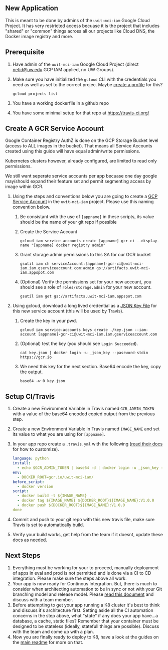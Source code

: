 ## New Application
This is meant to be done by admins of the `uwit-mci-iam` Google Cloud Project.  It has very restricted access becuase it is the project that includes "shared" or "common" things across all our projects like Cloud DNS, the Docker image registry and more.

## Prerequisite
1. Have admin of the `uwit-mci-iam` Google Cloud Project (direct netid@uw.edu GCP IAM applied, no UW Groups).
1. Make sure you have initialized the `gcloud` CLI with the credentials you need as well as set to the correct projec. Maybe [create a profile](new-gcloud-profile.md) for this?

    ```
    gcloud projects list
    ```
    
2. You have a working dockerfile in a github repo
3. You have some minimal setup for that repo at https://travis-ci.org/

## Create A GCR Service Account    
Google Container Registry AuthZ is done on the GCP Storage Bucket level (access to ALL images in the bucket).  That means all Service Accounts created using this guide will have equal admin/write permissions.

Kubernetes clusters however, already configured, are limited to read only permissions.

We still want seperate service accounts per app becuase one day google may/should expand their feature set and permit segmenting access by image within GCR.


1. Using the steps and conventions below you are going to create a [GCP Service Account](https://cloud.google.com/iam/docs/creating-managing-service-accounts) in the `uwit-mci-iam` project.  Please use this naming convention below.
   1. Be consistant with the use of `[appname]` in these scripts, its value should be the name of your git repo if possible
   1. Create the Service Account

        ```
        gcloud iam service-accounts create [appname]-gcr-ci --display-name "[appname] docker registry admin"
        ```

   2. Grant storage admin permissions to this SA for our GCR bucket

        ```
        gsutil iam ch serviceAccount:[appname]-gcr-ci@uwit-mci-iam.iam.gserviceaccount.com:admin gs://artifacts.uwit-mci-iam.appspot.com
        ```
        
   3. (Optional) Verify the permissions set for your new account, you should see a role of `roles/storage.admin` for your new account.
   
       ```
       gsutil iam get gs://artifacts.uwit-mci-iam.appspot.com 
       ```

1. Using gcloud, download a long lived credential as a [JSON Key File](https://cloud.google.com/container-registry/docs/advanced-authentication#json_key_file) for this new service account (this will be used by Travis). 
    1. Create the key in your pwd.
    
        ```
        gcloud iam service-accounts keys create ./key.json --iam-account [appname]-gcr-ci@uwit-mci-iam.iam.gserviceaccount.com
        ```
        
    1. (Optional) test the key (you should see `Login Succeeded`).
    
        ```
        cat key.json | docker login -u _json_key --password-stdin https://gcr.io
        ```
        
    1. We need this key for the next section.  Base64 encode the key, copy the output.
    
        ```
        base64 -w 0 key.json
        ```
        
## Setup CI/Travis
1. Create a new Environment Variable in Travis named `GCR_ADMIN_TOKEN` with a value of the base64 encoded copied output from the previous step.
2. Create a new Environment Variable in Travis named `IMAGE_NAME` and set its value to what you are using for `[appname]`.
1. In your app repo create a `.travis.yml` with the following ([read their docs](https://docs.travis-ci.com/) for how to customize).

    ```YAML
    language: python
    install:
      - echo $GCR_ADMIN_TOKEN | base64 -d | docker login -u _json_key --password-stdin https://gcr.io
    env:
      - DOCKER_ROOT=gcr.io/uwit-mci-iam/
    before_script:
      - docker version          
    script:
      - docker build -t ${IMAGE_NAME} .
      - docker tag ${IMAGE_NAME} ${DOCKER_ROOT}${IMAGE_NAME}:V1.0.0
      - docker push ${DOCKER_ROOT}${IMAGE_NAME}:V1.0.0
    done
    ```
    
1. Commit and push to your git repo with this new travis file, make sure Travis is set to automatically build.
1. Verify your build works, get help from the team if it doesnt, update these docs as needed.

## Next Steps
1. Everything must be working for your to proceed, manually deployment of apps in eval and prod is not permitted and is done via a CI to CD integration.  Please make sure the steps above all work.
1. Your app is now ready for Continous Integration.  But, there is much to consider when architecting automation to be in sync or not with your Git branching model and release model.  Please [read this document](https://docs.google.com/document/d/1ecFyX3HcnE8BGoc8MOvTkXyUozt7ao-0R-T7-iF0v9I/edit) and discuss with a team member.
2. Before attempting to get your app running a K8 cluster it's best to think and discuss it's architecture first.  Setting aside all the CI automation concerns in the step above, what "state" if any does your app have...a database, a cache, static files?  Remember that your container must be designed to be stateless (ideally, statefull things are possible).  Discuss with the team and come up with a plan.
3. Now you are finally ready to deploy to K8, have a look at the guides on the [main readme](README.md) for more on that. 